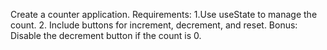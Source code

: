 Create a counter application.
Requirements:
1.Use useState to manage the count.
2. Include buttons for increment, decrement, and reset.
Bonus: Disable the decrement button if the count is 0.
